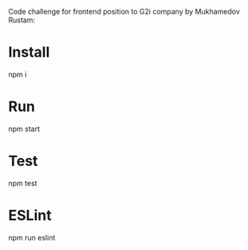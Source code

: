 Code challenge for frontend position to G2i company by Mukhamedov Rustam:

# Install
npm i

# Run
npm start

# Test
npm test

# ESLint
npm run eslint